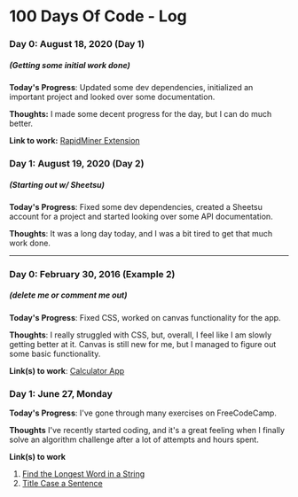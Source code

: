 # 100 Days Of Code - Log

### Day 0: August 18, 2020 (Day 1)
##### (Getting some initial work done)

**Today's Progress**: Updated some dev dependencies, initialized an important project and looked over some documentation.

**Thoughts:** I made some decent progress for the day, but I can do much better.

**Link to work:** [RapidMiner Extension](https://github.com/Lonero-Team/RapidMiner-Extension)

### Day 1: August 19, 2020 (Day 2)
##### (Starting out w/ Sheetsu)

**Today's Progress**: Fixed some dev dependencies, created a Sheetsu account for a project and started looking over some API documentation.

**Thoughts**: It was a long day today, and I was a bit tired to get that much work done.

---  
### Day 0: February 30, 2016 (Example 2)
##### (delete me or comment me out)

**Today's Progress**: Fixed CSS, worked on canvas functionality for the app.

**Thoughts**: I really struggled with CSS, but, overall, I feel like I am slowly getting better at it. Canvas is still new for me, but I managed to figure out some basic functionality.

**Link(s) to work**: [Calculator App](http://www.example.com)


### Day 1: June 27, Monday

**Today's Progress**: I've gone through many exercises on FreeCodeCamp.

**Thoughts** I've recently started coding, and it's a great feeling when I finally solve an algorithm challenge after a lot of attempts and hours spent.

**Link(s) to work**
1. [Find the Longest Word in a String](https://www.freecodecamp.com/challenges/find-the-longest-word-in-a-string)
2. [Title Case a Sentence](https://www.freecodecamp.com/challenges/title-case-a-sentence)
